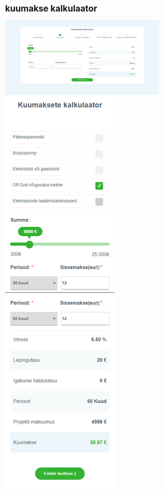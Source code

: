 # kuumakse kalkulaator
![Desktop view](/images/Desktop.PNG)
![Desktop view](/images/mobile1.PNG)
![Desktop view](/images/mobile2.PNG)
